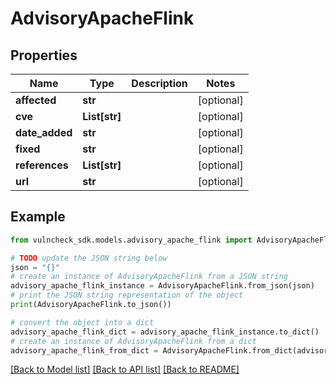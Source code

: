 # AdvisoryApacheFlink


## Properties

Name | Type | Description | Notes
------------ | ------------- | ------------- | -------------
**affected** | **str** |  | [optional] 
**cve** | **List[str]** |  | [optional] 
**date_added** | **str** |  | [optional] 
**fixed** | **str** |  | [optional] 
**references** | **List[str]** |  | [optional] 
**url** | **str** |  | [optional] 

## Example

```python
from vulncheck_sdk.models.advisory_apache_flink import AdvisoryApacheFlink

# TODO update the JSON string below
json = "{}"
# create an instance of AdvisoryApacheFlink from a JSON string
advisory_apache_flink_instance = AdvisoryApacheFlink.from_json(json)
# print the JSON string representation of the object
print(AdvisoryApacheFlink.to_json())

# convert the object into a dict
advisory_apache_flink_dict = advisory_apache_flink_instance.to_dict()
# create an instance of AdvisoryApacheFlink from a dict
advisory_apache_flink_from_dict = AdvisoryApacheFlink.from_dict(advisory_apache_flink_dict)
```
[[Back to Model list]](../README.md#documentation-for-models) [[Back to API list]](../README.md#documentation-for-api-endpoints) [[Back to README]](../README.md)


